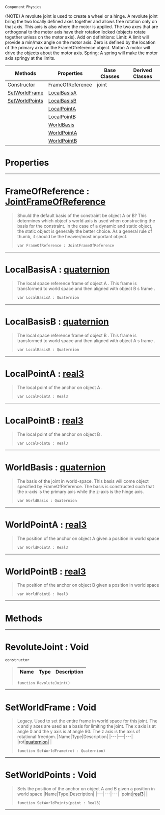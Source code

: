  `Component` `Physics`



(NOTE) A revolute joint is used to create a wheel or a hinge. A revolute joint bring the two locally defined axes together and allows free rotation only on that axis. This axis is also where the motor is applied. The two axes that are orthogonal to the motor axis have their rotation locked (objects rotate together unless on the motor axis). Add on definitions: Limit: A limit will provide a min/max angle on the motor axis. Zero is defined by the location of the primary axis on the FrameOfreference object. Motor: A motor will drive the objects about the motor axis. Spring: A spring will make the motor axis springy at the limits.

|Methods|Properties|Base Classes|Derived Classes|
|---|---|---|---|
|[ Constructor](https://plasmaengine.github.io/PlasmaDocs/Plasma1/C++/code_reference/class_reference/revolutejoint.md#revolutejoint-void)|[ FrameOfReference](https://plasmaengine.github.io/PlasmaDocs/Plasma1/C++/code_reference/class_reference/revolutejoint.md#frameofreference-plasma-en)|[joint](https://plasmaengine.github.io/PlasmaDocs/Plasma1/C++/code_reference/class_reference/joint.md)| |
|[ SetWorldFrame](https://plasmaengine.github.io/PlasmaDocs/Plasma1/C++/code_reference/class_reference/revolutejoint.md#setworldframe-void)|[ LocalBasisA](https://plasmaengine.github.io/PlasmaDocs/Plasma1/C++/code_reference/class_reference/revolutejoint.md#localbasisa-plasma-engine)| | |
|[ SetWorldPoints](https://plasmaengine.github.io/PlasmaDocs/Plasma1/C++/code_reference/class_reference/revolutejoint.md#setworldpoints-void)|[ LocalBasisB](https://plasmaengine.github.io/PlasmaDocs/Plasma1/C++/code_reference/class_reference/revolutejoint.md#localbasisb-plasma-engine)| | |
| |[ LocalPointA](https://plasmaengine.github.io/PlasmaDocs/Plasma1/C++/code_reference/class_reference/revolutejoint.md#localpointa-plasma-engine)| | |
| |[ LocalPointB](https://plasmaengine.github.io/PlasmaDocs/Plasma1/C++/code_reference/class_reference/revolutejoint.md#localpointb-plasma-engine)| | |
| |[ WorldBasis](https://plasmaengine.github.io/PlasmaDocs/Plasma1/C++/code_reference/class_reference/revolutejoint.md#worldbasis-plasma-engine-d)| | |
| |[ WorldPointA](https://plasmaengine.github.io/PlasmaDocs/Plasma1/C++/code_reference/class_reference/revolutejoint.md#worldpointa-plasma-engine)| | |
| |[ WorldPointB](https://plasmaengine.github.io/PlasmaDocs/Plasma1/C++/code_reference/class_reference/revolutejoint.md#worldpointb-plasma-engine)| | |


 #  Properties


---  
 #  FrameOfReference : [JointFrameOfReference](https://plasmaengine.github.io/PlasmaDocs/Plasma1/C++/code_reference/enum_reference.md#jointframeofreference)

> Should the default basis of the constraint be object A or B? This determines which object's world axis is used when constructing the basis for the constraint. In the case of a dynamic and static object, the static object is generally the better choice. As a general rule of thumb, it should be the heavier/most important object.
> ``` lang=cpp, name=Lightning
> var FrameOfReference : JointFrameOfReference


---  
 #  LocalBasisA : [quaternion](https://plasmaengine.github.io/PlasmaDocs/Plasma1/C++/code_reference/lightning_base_types/quaternion.md)

> The local space reference frame of object A . This frame is transformed to world space and then aligned with object B s frame . 
> ``` lang=cpp, name=Lightning
> var LocalBasisA : Quaternion


---  
 #  LocalBasisB : [quaternion](https://plasmaengine.github.io/PlasmaDocs/Plasma1/C++/code_reference/lightning_base_types/quaternion.md)

> The local space reference frame of object B . This frame is transformed to world space and then aligned with object A s frame . 
> ``` lang=cpp, name=Lightning
> var LocalBasisB : Quaternion


---  
 #  LocalPointA : [real3](https://plasmaengine.github.io/PlasmaDocs/Plasma1/C++/code_reference/lightning_base_types/real3.md)

> The local point of the anchor on object A . 
> ``` lang=cpp, name=Lightning
> var LocalPointA : Real3


---  
 #  LocalPointB : [real3](https://plasmaengine.github.io/PlasmaDocs/Plasma1/C++/code_reference/lightning_base_types/real3.md)

> The local point of the anchor on object B . 
> ``` lang=cpp, name=Lightning
> var LocalPointB : Real3


---  
 #  WorldBasis : [quaternion](https://plasmaengine.github.io/PlasmaDocs/Plasma1/C++/code_reference/lightning_base_types/quaternion.md)

> The basis of the joint in world-space. This basis will come object specified by FrameOfReference. The basis is constructed such that the x-axis is the primary axis while the z-axis is the hinge axis.
> ``` lang=cpp, name=Lightning
> var WorldBasis : Quaternion


---  
 #  WorldPointA : [real3](https://plasmaengine.github.io/PlasmaDocs/Plasma1/C++/code_reference/lightning_base_types/real3.md)

> The position of the anchor on object A given a position in world space 
> ``` lang=cpp, name=Lightning
> var WorldPointA : Real3


---  
 #  WorldPointB : [real3](https://plasmaengine.github.io/PlasmaDocs/Plasma1/C++/code_reference/lightning_base_types/real3.md)

> The position of the anchor on object B given a position in world space 
> ``` lang=cpp, name=Lightning
> var WorldPointB : Real3


---  
 #  Methods


---  
 #  RevoluteJoint : Void

 `constructor`

> 
> |Name|Type|Description|
> |---|---|---|
> ``` lang=cpp, name=Lightning
> function RevoluteJoint()
> ``` 


---  
 #  SetWorldFrame : Void

> Legacy. Used to set the entire frame in world space for this joint. The x and y axes are used as a basis for limiting the joint. The x axis is at angle 0 and the y axis is at angle 90. The z axis is the axis of rotational freedom.
> |Name|Type|Description|
> |---|---|---|
> |rot|[quaternion](https://plasmaengine.github.io/PlasmaDocs/Plasma1/C++/code_reference/lightning_base_types/quaternion.md)| |
> ``` lang=cpp, name=Lightning
> function SetWorldFrame(rot : Quaternion)
> ``` 


---  
 #  SetWorldPoints : Void

> Sets the position of the anchor on object A and B given a position in world space 
> |Name|Type|Description|
> |---|---|---|
> |point|[real3](https://plasmaengine.github.io/PlasmaDocs/Plasma1/C++/code_reference/lightning_base_types/real3.md)| |
> ``` lang=cpp, name=Lightning
> function SetWorldPoints(point : Real3)
> ``` 


---  
 

 